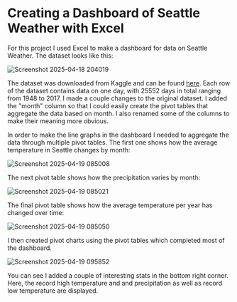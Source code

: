 # Creating a Dashboard of Seattle Weather with Excel
 For this project I used Excel to make a dashboard for data on Seattle Weather. The dataset looks like this:
 
![Screenshot 2025-04-18 204019](https://github.com/user-attachments/assets/248b3d9c-8e58-44d6-ab42-c57f66418118)

The dataset was downloaded from Kaggle and can be found [here](https://www.kaggle.com/datasets/mahdiehhajian/seattle-weather). Each row of the dataset contains data on one day, with 25552 days in total ranging from 1948 to 2017. I made a couple changes to the original dataset. I added the "month" column so that I could easily create the pivot tables that aggregate the data based on month. I also renamed some of the columns to make their meaning more obvious. 


In order to make the line graphs in the dashboard I needed to aggregate the data through multiple pivot tables. The first one shows how the average temperature in Seattle changes by month:

![Screenshot 2025-04-19 085008](https://github.com/user-attachments/assets/49a6472a-7880-4c4a-b01d-3341db815ac0)


The next pivot table shows how the precipitation varies by month:

![Screenshot 2025-04-19 085021](https://github.com/user-attachments/assets/221b7e07-9d91-48ce-b6f6-047243fc38c0)


The final pivot table shows how the average temperature per year has changed over time:

![Screenshot 2025-04-19 085050](https://github.com/user-attachments/assets/ee8b3d56-c91d-403d-8c27-8a0d644e5c5d)


I then created pivot charts using the pivot tables which completed most of the dashboard.

![Screenshot 2025-04-19 095852](https://github.com/user-attachments/assets/61a61301-72d9-452b-8d77-5582693c0519)


You can see I added a couple of interesting stats in the bottom right corner. Here, the record high temperature and and precipitation as well as record low temperature are displayed. 






